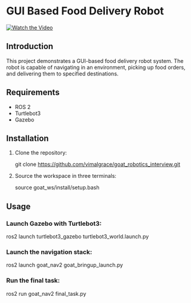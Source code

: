# GUI Based Food Delivery Robot

[![Watch the Video](https://img.youtube.com/vi/GnMJh-S3pOw/0.jpg)](https://www.youtube.com/watch?v=GnMJh-S3pOw)

## Introduction
This project demonstrates a GUI-based food delivery robot system. The robot is capable of navigating in an environment, picking up food orders, and delivering them to specified destinations.

## Requirements
- ROS 2
- Turtlebot3
- Gazebo

## Installation
1. Clone the repository:

   git clone https://github.com/vimalgrace/goat_robotics_interview.git

2. Source the workspace in three terminals:

   source goat_ws/install/setup.bash
   
## Usage
### Launch Gazebo with Turtlebot3:

ros2 launch turtlebot3_gazebo turtlebot3_world.launch.py

### Launch the navigation stack:

ros2 launch goat_nav2 goat_bringup_launch.py

### Run the final task:

ros2 run goat_nav2 final_task.py
